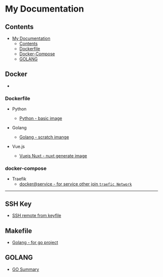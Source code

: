 # My Documentation


## Contents
- [My Documentation](#My-Documentation) 
     - [Contents](#contents)
     - [Dockerfile](#dockerfile)
     - [Docker-Compose](#docker-compose)
     - [GOLANG](#golang)


## Docker
 - 
### Dockerfile 
- Python
    - [Python - basic image](./dockerfile/Dockerfile-python-basic)

- Golang
    - [Golang - scratch imange](./dockerfile/Dockerfile-golang-scratch)

- Vue.js
    - [Vuejs Nuxt - nuxt generate image](./dockerfile/Dockerfile-vuejs-nuxt)

### docker-compose
- Traefik
    - [docker@service - for service other join `traefic Network`](./docker-compose/docker-compose-for-tarfick.yml)
---

## SSH Key
- [SSH remote from keyfile](./ssh/README.MD)

## Makefile
- [Golang - for go project](./makefile/golang-makefile)

## GOLANG
- [GO Summary](./golang/summary.md)
<!--stackedit_data:
eyJoaXN0b3J5IjpbMTIzOTM2NjM5Nl19
-->